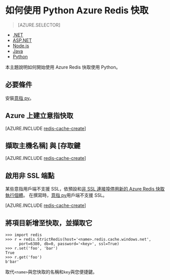 <properties
    pageTitle="如何使用 Python Azure Redis 快取 |Microsoft Azure"
    description="Azure Redis 快取使用 Python 快速入門"
    services="redis-cache"
    documentationCenter=""
    authors="steved0x"
    manager="douge"
    editor="v-lincan"/>

<tags
    ms.service="cache"
    ms.devlang="python"
    ms.topic="hero-article"
    ms.tgt_pltfrm="cache-redis"
    ms.workload="tbd"
    ms.date="08/16/2016"
    ms.author="sdanie"/>

# <a name="how-to-use-azure-redis-cache-with-python"></a>如何使用 Python Azure Redis 快取

> [AZURE.SELECTOR]
- [.NET](cache-dotnet-how-to-use-azure-redis-cache.md)
- [ASP.NET](cache-web-app-howto.md)
- [Node.js](cache-nodejs-get-started.md)
- [Java](cache-java-get-started.md)
- [Python](cache-python-get-started.md)

本主題說明如何開始使用 Azure Redis 快取使用 Python。


## <a name="prerequisites"></a>必要條件

安裝[意指 py](https://github.com/andymccurdy/redis-py)。


## <a name="create-a-redis-cache-on-azure"></a>Azure 上建立意指快取

[AZURE.INCLUDE [redis-cache-create](../../includes/redis-cache-create.md)]

## <a name="retrieve-the-host-name-and-access-keys"></a>擷取主機名稱] 與 [存取鍵

[AZURE.INCLUDE [redis-cache-create](../../includes/redis-cache-access-keys.md)]


## <a name="enable-the-non-ssl-endpoint"></a>啟用非 SSL 端點

某些意指用戶端不支援 SSL，依預設和[非 SSL 連接埠停用新的 Azure Redis 快取執行個體](cache-configure.md#access-ports)。 在撰寫時，[意指 py](https://github.com/andymccurdy/redis-py)用戶端不支援 SSL。 

[AZURE.INCLUDE [redis-cache-create](../../includes/redis-cache-non-ssl-port.md)]


## <a name="add-something-to-the-cache-and-retrieve-it"></a>將項目新增至快取，並擷取它


    >>> import redis
    >>> r = redis.StrictRedis(host='<name>.redis.cache.windows.net',
          port=6380, db=0, password='<key>', ssl=True)
    >>> r.set('foo', 'bar')
    True
    >>> r.get('foo')
    b'bar'


取代`<name>`與您快取的名稱和`key`與您便捷鍵。


<!--Image references-->
[1]: ./media/cache-python-get-started/redis-cache-new-cache-menu.png
[2]: ./media/cache-python-get-started/redis-cache-cache-create.png
